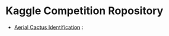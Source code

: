 # Kaggle Competition Ropository

* [Aerial Cactus Identification](https://www.kaggle.com/competitions/aerial-cactus-identification) : 
